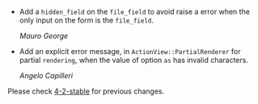 *   Add a `hidden_field` on the `file_field` to avoid raise a error when the only
    input on the form is the `file_field`.

    *Mauro George*

*   Add an explicit error message, in `ActionView::PartialRenderer` for partial
    `rendering`, when the value of option `as` has invalid characters.

    *Angelo Capilleri*


Please check [4-2-stable](https://github.com/rails/rails/blob/4-2-stable/actionview/CHANGELOG.md) for previous changes.

